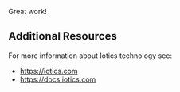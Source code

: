 Great work!

## Additional Resources

For more information about Iotics technology see:

* <https://iotics.com>
* <https://docs.iotics.com>
